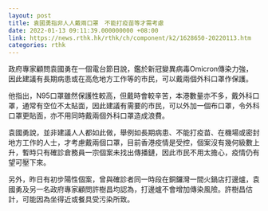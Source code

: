 ```yaml
---
layout: post
title: 袁國勇指非人人戴兩口罩　不能打疫苗等才需考慮
date: 2022-01-13 09:11:39.000000000 +08:00
link: https://news.rthk.hk/rthk/ch/component/k2/1628650-20220113.htm
categories: rthk
---
```


政府專家顧問袁國勇在一個電台節目說，鑑於新冠變異病毒Omicron傳染力強，因此建議有長期病患或在高危地方工作等的市民，可以戴兩個外科口罩作保護。

他指出，N95口罩雖然保護性較高，但戴時會較辛苦，本港數量亦不多，戴外科口罩，通常有空位不太貼面，因此建議有需要的市民，可以外加一個布口罩，令外科口罩更貼面，亦不用同時戴兩個外科口罩造成浪費。

袁國勇說，並非建議人人都如此做，舉例如長期病患、不能打疫苗、在機場或密封地方工作的人士，才考慮戴兩個口罩，目前香港疫情是受控，個案沒有幾何級數上升，暫時只有確診倉務員一宗個案未找出傳播鏈，因此市民不用太擔心，疫情仍有望可壓下來。

另外，昨日有初步陽性個案，曾與確診者同一時段在銅鑼灣一間火鍋店打邊爐，袁國勇及另一名政府專家顧問許樹昌均認為，打邊爐不會增加傳染風險。許樹昌估計，可能因為坐得近或餐具受污染所致。
